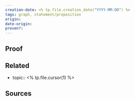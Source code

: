 ```yaml
---
creation-date: <% tp.file.creation_date("YYYY-MM-DD") %>
tags: graph, statement/proposition
origin: 
date-origin:
proven?: 
---
```


## Proof

## Related
- topic:: <% tp.file.cursor(1) %>

## Sources